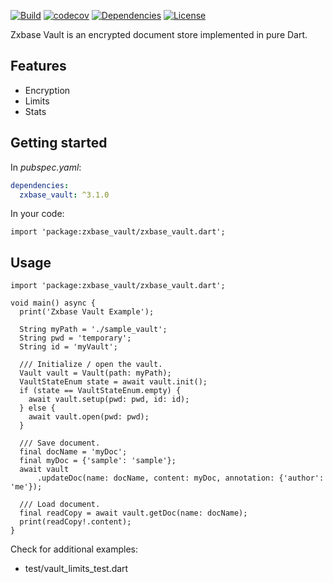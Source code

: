 [![Build](https://github.com/zxbase/zxbase_vault/actions/workflows/build.yml/badge.svg)](https://github.com/zxbase/zxbase_vault/actions/workflows/build.yml)
[![codecov](https://codecov.io/gh/zxbase/zxbase_vault/branch/main/graph/badge.svg?token=5GEZHD3E6W)](https://codecov.io/gh/zxbase/zxbase_vault)
[![Dependencies](https://github.com/zxbase/zxbase_vault/actions/workflows/dependencies.yml/badge.svg)](https://github.com/zxbase/zxbase_vault/actions/workflows/dependencies.yml)
[![License](https://img.shields.io/badge/License-Apache_2.0-blue.svg)](https://opensource.org/licenses/Apache-2.0)

Zxbase Vault is an encrypted document store implemented in pure Dart.

## Features

- Encryption
- Limits
- Stats

## Getting started

In _pubspec.yaml_:
```yaml
dependencies:
  zxbase_vault: ^3.1.0
```

In your code:
```
import 'package:zxbase_vault/zxbase_vault.dart';
```

## Usage
```
import 'package:zxbase_vault/zxbase_vault.dart';

void main() async {
  print('Zxbase Vault Example');

  String myPath = './sample_vault';
  String pwd = 'temporary';
  String id = 'myVault';

  /// Initialize / open the vault.
  Vault vault = Vault(path: myPath);
  VaultStateEnum state = await vault.init();
  if (state == VaultStateEnum.empty) {
    await vault.setup(pwd: pwd, id: id);
  } else {
    await vault.open(pwd: pwd);
  }

  /// Save document.
  final docName = 'myDoc';
  final myDoc = {'sample': 'sample'};
  await vault
      .updateDoc(name: docName, content: myDoc, annotation: {'author': 'me'});

  /// Load document.
  final readCopy = await vault.getDoc(name: docName);
  print(readCopy!.content);
}
```

Check for additional examples:
  - test/vault_limits_test.dart
